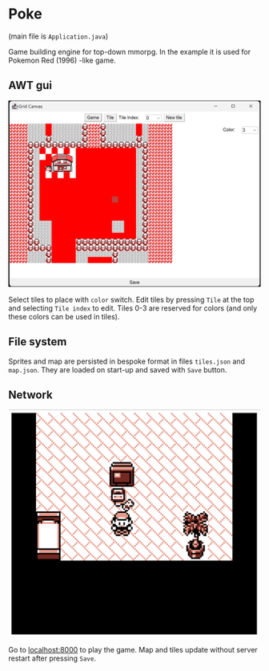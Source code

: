 # Poke

(main file is `Application.java`)

Game building engine for top-down mmorpg.
In the example it is used for Pokemon Red (1996) -like game.

## AWT gui
![AWT gui](./images/awtgui.png)

Select tiles to place with `color` switch.
Edit tiles by pressing `Tile` at the top
and selecting `Tile index` to edit.
Tiles 0-3 are reserved for colors (and only these
colors can be used in tiles).

## File system

Sprites and map are persisted in bespoke format
in files `tiles.json` and `map.json`.
They are loaded on start-up and saved with `Save` button.

## Network

![web ui](./images/webui.png)

Go to [localhost:8000](http://localhost:8000) to
play the game. Map and tiles update without server
restart after pressing `Save`.
